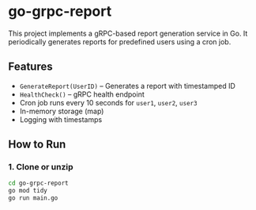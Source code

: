 #  go-grpc-report

This project implements a gRPC-based report generation service in Go. It periodically generates reports for predefined users using a cron job.

##  Features

- `GenerateReport(UserID)` – Generates a report with timestamped ID
- `HealthCheck()` – gRPC health endpoint
- Cron job runs every 10 seconds for `user1`, `user2`, `user3`
- In-memory storage (map)
- Logging with timestamps

##  How to Run

### 1. Clone or unzip

```bash
cd go-grpc-report
go mod tidy
go run main.go
